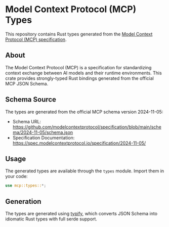 # Model Context Protocol (MCP) Types

This repository contains Rust types generated from the [Model Context Protocol (MCP) specification](https://spec.modelcontextprotocol.io/specification/2024-11-05/).

## About

The Model Context Protocol (MCP) is a specification for standardizing context exchange between AI models and their runtime environments. This crate provides strongly-typed Rust bindings generated from the official MCP JSON Schema.

## Schema Source

The types are generated from the official MCP schema version 2024-11-05:
- Schema URL: https://github.com/modelcontextprotocol/specification/blob/main/schema/2024-11-05/schema.json
- Specification Documentation: https://spec.modelcontextprotocol.io/specification/2024-11-05/

## Usage

The generated types are available through the `types` module. Import them in your code:

```rust
use mcp::types::*;
```

## Generation

The types are generated using [typify](https://github.com/oxidecomputer/typify), which converts JSON Schema into idiomatic Rust types with full serde support. 